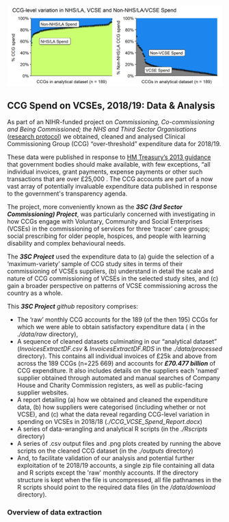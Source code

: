 <!--
This is used to add comments and it can span multiple lines.
Here I run the underlying R script as soon as possible to produce figures and tables
This is so I can include information from the R script in the header

And I have made changes
-->
![Illustrative Header Image](./MarkdownGraphics/HeaderJointPlot.png)
## CCG Spend on VCSEs, 2018/19:  Data & Analysis

As part of an NIHR-funded project on *Commissioning, Co-commissioning and Being Commissioned; the NHS and Third Sector Organisations* ([research protocol](https://tinyurl.com/tvpx3ty2)) we obtained, cleaned and analysed Clinical Commissioning Group (CCG) “over-threshold” expenditure data for 2018/19. 

These data were published in response to [HM Treasury’s 2013 guidance](https://tinyurl.com/4m9p23hp) that government bodies should make available, with few exceptions, “all individual invoices, grant payments, expense payments or other such transactions that are over £25,000 . The CCG accounts are part of a now vast array of potentially invaluable expenditure data published in response to the government's transparency agenda.

The project, more conveniently known as the ***3SC (3rd Sector Commissioning) Project***, was particularly concerned with investigating in how CCGs engage with Voluntary, Community and Social Enterprises (VCSEs) in the commissioning of services for three ‘tracer’ care groups; social prescribing for older people, hospices, and people with learning disability and complex behavioural needs.

The ***3SC Project*** used the expenditure data to (a) guide the selection of a ‘maximum-variety’ sample of CCG study sites in terms of their commissioning of VCSEs suppliers, (b) understand in detail the scale and nature of CCG commissioning of VCSEs in the selected study sites, and (c) gain a broader perspective on patterns of VCSE commissioning across the country as a whole.

This ***3SC Project*** *github* repository comprises:
- The ‘raw’ monthly CCG accounts for the 189 (of the then 195) CCGs for which we were able to obtain satisfactory expenditure data ( in the *./data/raw* directory),
- A sequence of cleaned datasets culminating in our “analytical dataset” (*InvoicesExtractDF.csv* & *InvoicesExtractDF.RDS* in the *./data/processed* directory). This contains all individual invoices of £25k and above from across the 189 CCGs (n=225 669) and accounts for ***£70.477 billion*** of CCG expenditure. It also includes details on the suppliers each 'named' supplier obtained through automated and manual searches of Company House and Charity Commission registers, as well as public-facing supplier websites.
- A report detailing (a) how we obtained and cleaned the expenditure data, (b) how suppliers were categorised (including whether or not VCSE), and (c) what the data reveal regarding CCG-level variation in spending on VCSEs in 2018/18 (*./CCG_VCSE_Spend_Report.docx*)
- A series of data-wrangling and analytical R scripts (in the *./Rscripts* directory)
- A series of .csv output files and .png plots created by running the above scripts on the cleaned CCG dataset (in the *./outputs* directory)
- And, to facilitate validation of our analysis and potential further exploitation of te 2018/19 accounts, a single zip file containing all data and R scripts except the 'raw' monthly accounts. If the directory structure is kept when the file is uncompressed, all file pathnames in the R scripts should point to the required data files (in the */data/download* directory).

### Overview of data extraction

